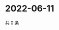 # 2022-06-11

共 0 条

<!-- BEGIN WEIBO -->
<!-- 最后更新时间 Sat Jun 11 2022 11:36:28 GMT+0800 (China Standard Time) -->

<!-- END WEIBO -->
